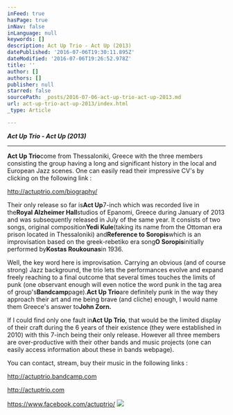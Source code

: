 ```yaml
---
inFeed: true
hasPage: true
inNav: false
inLanguage: null
keywords: []
description: Act Up Trio - Act Up (2013)
datePublished: '2016-07-06T19:30:11.895Z'
dateModified: '2016-07-06T19:26:52.978Z'
title: ''
author: []
authors: []
publisher: null
starred: false
sourcePath: _posts/2016-07-06-act-up-trio-act-up-2013.md
url: act-up-trio-act-up-2013/index.html
_type: Article

---
```

**_Act Up Trio - Act Up (2013)_**

****

**Act Up Trio**come from Thessaloniki, Greece with the three members consisting the group having a long and significant history in the local and European Jazz scenes. One can easily read their impressive CV's by clicking on the following link :

http://actuptrio.com/biography/

Their only release so far is**Act Up**7-inch which was recorded live in the**Royal Alzheimer Hall**studios of Epanomi, Greece during January of 2013 and was subsequently released in July of the same year. It consists of two songs, original composition**Yedi Kule**(taking its name from the Ottoman era prison located in Thessaloniki) and**Reference to Soropis**which is an improvisation based on the greek-rebetiko era song**O Soropis**initially performed by**Kostas Roukounas**in 1936\.

Well, the key word here is improvisation. Carrying an obvious (and of course strong) Jazz background, the trio lets the performances evolve and expand freely reaching to a final outcome that several times touches the limits of punk (one observant enough will even notice the word punk in the tag area of group's**Bandcamp**page).**Act Up Trio**are definitely punk in the way they approach their art and me being brave (and cliche) enough, I would name them Greece's answer to**John Zorn.**

If I could find only one fault in**Act Up Trio**, that would be the limited display of their craft during the 6 years of their existence (they were established in 2010) with this 7-inch being their only release. However all three members are over-productive with their other bands and music projects (one can easily access information about these in bands webpage).

You can contact, stream, buy their music in the following links :

http://actuptrio.bandcamp.com

http://actuptrio.com

https://www.facebook.com/actuptrio/
![](https://the-grid-user-content.s3-us-west-2.amazonaws.com/8365ec2b-1140-4337-b9af-6f2c92c8ba2c.jpg)